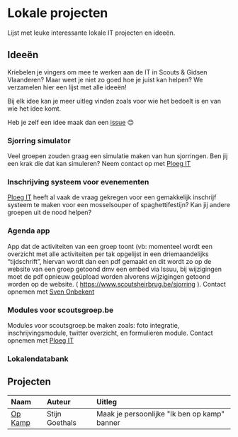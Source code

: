 # Lokale projecten
Lijst met leuke interessante lokale IT projecten en ideeën. 
## Ideeën
Kriebelen je vingers om mee te werken aan de IT in Scouts & Gidsen Vlaanderen? Maar weet je niet zo goed hoe je juist kan helpen? We verzamelen hier een lijst met alle ideeën!

Bij elk idee kan je meer uitleg vinden zoals voor wie het bedoelt is en van wie het idee komt.

Heb je zelf een idee maak dan een [issue](https://github.com/ScoutsGidsenVL/lokale-projecten/issues/new) 😊

### Sjorring simulator
Veel groepen zouden graag een simulatie maken van hun sjorringen. Ben jij een krak die dat kan simuleren? Neem contact op met [Ploeg  IT](https://www.scoutsengidsenvlaanderen.be/ict-en-websites/ploeg-informatica)

### Inschrijving systeem voor evenementen
[Ploeg  IT](https://www.scoutsengidsenvlaanderen.be/ict-en-websites/ploeg-informatica) heeft al vaak de vraag gekregen voor een gemakkelijk inschrijf systeem te maken voor een mosselsouper of spaghettifestijn? Kan jij andere groepen uit de nood helpen?

### Agenda app
App dat de activiteiten van een groep toont (vb: momenteel wordt een overzicht met alle activiteiten per tak opgelijst in een driemaandelijks “tijdschrift”, hiervan wordt dan een pdf gemaakt en dit wordt zo op de website van een groep getoond dmv een embed via Issuu, bij wijzigingen moet de pdf opnieuw geüpload worden alvorens wijzigingen getoond worden op de website. ( https://www.scoutsheirbrug.be/sjorring ). Contact opnemen met [Sven Onbekent](mailto:develop@scoutsheirbrug.be)

### Modules voor scoutsgroep.be
Modules voor scoutsgroep.be maken zoals: foto integratie, inschrijvingsmodule, twitter overzicht, en formulieren module. Contact opnemen met [Ploeg  IT](https://www.scoutsengidsenvlaanderen.be/ict-en-websites/ploeg-informatica)

### Lokalendatabank


## Projecten
| Naam        | Auteur | Uitleg |
|:----------- |:------ |:------|
| [Op Kamp](https://github.com/icecoldfire/opkamp)     | Stijn Goethals | Maak je persoonlijke "Ik ben op kamp" banner |
